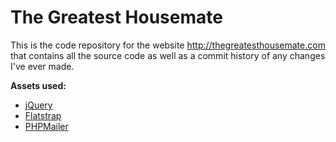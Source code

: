The Greatest Housemate
======================

This is the code repository for the website http://thegreatesthousemate.com that contains all the source code as well as a commit history of any changes I've ever made.

**Assets used:**

- [jQuery](http://jquery.com)
- [Flatstrap](http://flatstrap.org)
- [PHPMailer](https://github.com/Synchro/PHPMailer)
